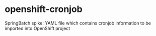 # openshift-cronjob
SpringBatch spike: YAML file which contains cronjob information to be imported into OpenShift project
